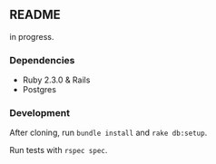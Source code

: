 ## README

in progress.

### Dependencies
* Ruby 2.3.0 & Rails
* Postgres

### Development
After cloning, run `bundle install` and `rake db:setup`.

Run tests with `rspec spec`.
